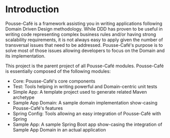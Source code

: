 # Introduction

Pousse-Café is a framework assisting you in writing applications following Domain Driven Design methodology. While DDD
has proven to be useful in writing code representing complex business rules and/or having strong scalability requirements,
it is not always easy to apply given the number of transversal issues that need to be addressed. Pousse-Café's purpose
is to solve most of those issues allowing developers to focus on the Domain and its implementation.

This project is the parent project of all Pousse-Café modules. Pousse-Café is essentially composed of the following
modules:

- Core: Pousse-Café's core components
- Test: Tools helping in writing powerful and Domain-centric unit tests
- Simple App: A template project used to generate related Maven archetype
- Sample App Domain: A sample domain implementation show-casing Pousse-Café's features
- Spring Config: Tools allowing an easy integration of Pousse-Café with Spring
- Sample App: A sample Spring Boot app show-casing the integration of Sample App Domain in an actual application
